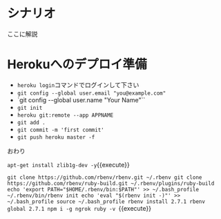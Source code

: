 # シナリオ

ここに解説

# Herokuへのデプロイ準備

* `heroku login`コマンドでログインして下さい
* `git config --global user.email "you@example.com"`
* `git config --global user.name "Your Name"``
* `git init`
* `heroku git:remote --app APPNAME`
* `git add .`
* `git commit -m 'first commit'`
* `git push heroku master -f`

おわり

`apt-get install zlib1g-dev -y`{{execute}}

`git clone https://github.com/rbenv/rbenv.git ~/.rbenv
git clone https://github.com/rbenv/ruby-build.git ~/.rbenv/plugins/ruby-build
echo 'export PATH="$HOME/.rbenv/bin:$PATH"' >> ~/.bash_profile
~/.rbenv/bin/rbenv init
echo 'eval "$(rbenv init -)"' >> ~/.bash_profile
source ~/.bash_profile
rbenv install 2.7.1
rbenv global 2.7.1
npm i -g ngrok
ruby -v
`{{execute}}

